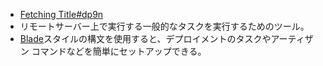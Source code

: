 - [Fetching Title#dp9n](https://laravel.com/docs/10.x/envoy)
- リモートサーバー上で実行する一般的なタスクを実行するためのツール。
- [Blade](https://laravel.com/docs/10.x/blade)スタイルの構文を使用すると、デプロイメントのタスクやアーティザン コマンドなどを簡単にセットアップできる。